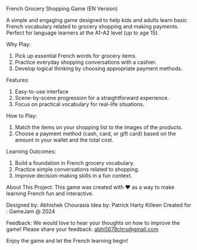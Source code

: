 French Grocery Shopping Game (EN Version)

A simple and engaging game designed to help kids and adults learn basic French vocabulary related to grocery shopping and making payments. Perfect for language learners at the A1-A2 level (up to age 15).

Why Play:
1. Pick up essential French words for grocery items.
2. Practice everyday shopping conversations with a cashier.
3. Develop logical thinking by choosing appropriate payment methods.

Features:
1. Easy-to-use interface
2. Scene-by-scene progression for a straightforward experience.
3. Focus on practical vocabulary for real-life situations.

How to Play:
1. Match the items on your shopping list to the images of the products.
2. Choose a payment method (cash, card, or gift card) based on the amount in your wallet and the total cost.

Learning Outcomes:
1. Build a foundation in French grocery vocabulary.
2. Practice simple conversations related to shopping.
3. Improve decision-making skills in a fun context.

About This Project: This game was created with ❤️ as a way to make learning French fun and interactive.

Designed by: Abhishek Chourasia
Idea by: Patrick Harty Killeen
Created for : GameJam @ 2024

Feedback: We would love to hear your thoughts on how to improve the game! Please share your feedback: abhi5678chrs@gmail.com

Enjoy the game and let the French learning begin!
